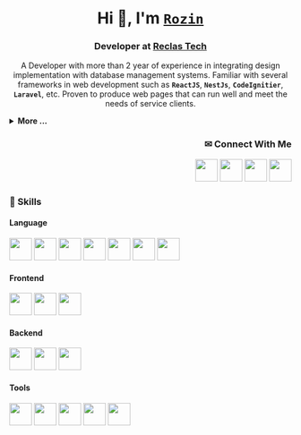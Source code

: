 <!-- Rozin's Github Profile -->

<div align="center">

# Hi 👋, I'm [` Rozin `](https://github.com/RozKoy)
  
### Developer at [Reclas Tech](https://github.com/reclas-tech)

A Developer with more than 2 year of experience in integrating design implementation with database management systems. Familiar with several frameworks in web development such as **` ReactJS `**, **` NestJs `**, **` CodeIgnitier `**, **` Laravel `**, etc. Proven to produce web pages that can run well and meet the needs of service clients.

</div>

<div align="left">

<details>
  <summary> <strong>More ...</strong> </summary>
  
<br>
  
  - 👣 I’m available for ` Freelancing `
  - ✨ Always learning ` New ` things
  - 💬 Ask me about ` Everything `
  - 💼 You can reach me with [` okkoy.1401@gmail.com `](mailto:okkoy.1401@gmail.com)

</details>

</div>

<div align="right">

<h3> ✉ Connect With Me </h3>

[<img src="https://github.com/RozKoy/RozKoy/assets/96671778/134f4f49-435b-44ec-b4ae-57e17fa6057a" width="40" />](https://github.com/RozKoy) [<img src="https://github.com/RozKoy/RozKoy/assets/96671778/1e8e3bdb-7422-43b7-b366-25ef19bea810" width="40" />](https://www.linkedin.com/in/rozkoy) [<img src="https://github.com/RozKoy/RozKoy/assets/96671778/ee512965-0d1e-4ab3-8640-eab464b02e60" width="40" />](https://www.instagram.com/rozinnnnn_/) [<img src="https://github.com/RozKoy/RozKoy/assets/96671778/6e4be1ff-0ed3-42db-bd8f-3bef17fc4c90" width="40" />](mailto:okkoy.1401@gmail.com)

</div>


<div align="left">

<h3> 🎯 Skills </h3>

<h4> Language </h4>

<img src="https://github.com/RozKoy/RozKoy/assets/96671778/24d72e46-b579-49df-abc9-fe9e28b5185a" height="40" /> <img src="https://github.com/RozKoy/RozKoy/assets/96671778/c7a62f4c-b6cc-4e5c-be44-4619b348925a" height="40" /> <img src="https://github.com/RozKoy/RozKoy/assets/96671778/a9a26e4f-1382-4c72-99d6-16ed32d37e5f" height="40" /> <img src="https://github.com/RozKoy/RozKoy/assets/96671778/7b7bd7e0-f389-42fb-bd03-9e874e8282f4" height="40" /> <img src="https://github.com/RozKoy/RozKoy/assets/96671778/93ec8d06-a750-411c-b5f4-9a82e55ec8aa" height="40" /> <img src="https://github.com/RozKoy/RozKoy/assets/96671778/c4e00d59-c912-43ca-8e02-181660c0561f" height="40" /> <img src="https://github.com/RozKoy/RozKoy/assets/96671778/c76168a7-c50f-415c-9bd4-10482b270d99" height="40" />

<h4> Frontend </h4>

<img src="https://github.com/RozKoy/RozKoy/assets/96671778/81e561b3-7083-434e-befc-1cba28c310ae" height="40" /> <img src="https://github.com/RozKoy/RozKoy/assets/96671778/9b0a0807-9ad5-45c7-8e34-6a5ee89bf1c6" height="40" /> <img src="https://github.com/RozKoy/RozKoy/assets/96671778/792cd6d1-29b6-410f-860b-6e105c62ee55" height="40" />

<h4> Backend </h4>

<img src="https://github.com/RozKoy/RozKoy/assets/96671778/d3428f19-bcae-40dc-afc0-4adea9c22a07" height="40" /> <img src="https://github.com/RozKoy/RozKoy/assets/96671778/e5485aa5-e814-404f-8fcb-ff59d5a0c512" height="40" /> <img src="https://github.com/RozKoy/RozKoy/assets/96671778/8a0d2213-7f6b-4c9a-86ac-db3c3f683fe1" height="40" />

<h4> Tools </h4>

<img src="https://github.com/RozKoy/RozKoy/assets/96671778/7abf449d-4cfd-4ebb-b7c3-d8dced9e579a" height="40" /> <img src="https://github.com/RozKoy/RozKoy/assets/96671778/566804bd-9c2c-4df6-aa45-85eda6ff5e6d" height="40" /> <img src="https://github.com/RozKoy/RozKoy/assets/96671778/64c79218-6c27-41fc-9052-b1162fba2a25" height="40" /> <img src="https://github.com/RozKoy/RozKoy/assets/96671778/aef3e781-1a1a-4add-9c62-cd0c0e28f43a" height="40" /> <img src="https://github.com/RozKoy/RozKoy/assets/96671778/d8ca4300-7011-4f42-ae5d-907c17283499" height="40" />

</div>

<!--
<div align=center>

<h3> 📊 Stats </h3>

<table>
<tr>
  <td align="center" colspan="2">

<a href="https://next.ossinsight.io/widgets/official/analyze-user-contribution-time-distribution?user_id=96671778&period=all_times" target="_blank" style="display: block" align="center">
  <picture>
    <source media="(prefers-color-scheme: dark)" srcset="https://next.ossinsight.io/widgets/official/analyze-user-contribution-time-distribution/thumbnail.png?user_id=96671778&period=all_times&image_size=auto&color_scheme=dark" width="721" height="auto">
    <img alt="Contribution Time Distribution of @RozKoy" src="https://next.ossinsight.io/widgets/official/analyze-user-contribution-time-distribution/thumbnail.png?user_id=96671778&period=all_times&image_size=auto&color_scheme=light" width="721" height="auto">
  </picture>
</a>

  </td>
</tr>
<tr>
  <td align="center" width="50%">

<a href="https://next.ossinsight.io/widgets/official/compose-user-dashboard-stats?user_id=96671778" target="_blank" style="display: block" align="center">
  <picture>
    <source media="(prefers-color-scheme: dark)" srcset="https://next.ossinsight.io/widgets/official/compose-user-dashboard-stats/thumbnail.png?user_id=96671778&image_size=auto&color_scheme=dark" width="771" height="auto">
    <img alt="Dashboard stats of @RozKoy" src="https://next.ossinsight.io/widgets/official/compose-user-dashboard-stats/thumbnail.png?user_id=96671778&image_size=auto&color_scheme=light" width="771" height="auto">
  </picture>
</a>
  
  </td>
  <td align="center" width="50%">

<a href="https://next.ossinsight.io/widgets/official/compose-currently-working-on?user_id=96671778&activity_type=all" target="_blank" style="display: block" align="center">
  <picture>
    <source media="(prefers-color-scheme: dark)" srcset="https://next.ossinsight.io/widgets/official/compose-currently-working-on/thumbnail.png?user_id=96671778&activity_type=all&image_size=auto&color_scheme=dark" width="497.5" height="auto">
    <img alt="@RozKoy's Recent Work - Last 28 days" src="https://next.ossinsight.io/widgets/official/compose-currently-working-on/thumbnail.png?user_id=96671778&activity_type=all&image_size=auto&color_scheme=light" width="497.5" height="auto">
  </picture>
</a>

  </td>
</tr>
<tr>
  <td align="center" width="50%">

![RozKoy's Stats](https://github-readme-stats.vercel.app/api?username=RozKoy&theme=flag-india&show_icons=true&hide_border=true)
  
  </td>
  <td align="center" width="50%">

![RozKoy's Top Languages](https://github-readme-stats.vercel.app/api/top-langs/?username=RozKoy&theme=flag-india&show_icons=true&hide_border=true&layout=compact)
  
  </td>
</tr>
<tr>
  <td align="center" colspan="2">

![RozKoy's Streak](https://github-readme-streak-stats.herokuapp.com/?user=RozKoy&theme=flag-india&hide_border=true&count_private=true)
  
  </td>
</tr>
</table>

</div>

<div align="center">
  
<h3> 🏆 My Trophies </h3>

<img align="center" src="https://github-profile-trophy.vercel.app/?username=RozKoy&theme=radical&rank=SECRET,SSS,SS,S,AAA,AA,A,B,C&margin-h=15&&margin-w=5&no-bg=true&row=1&column=5" alt="TROPHY" />

</div>
-->
